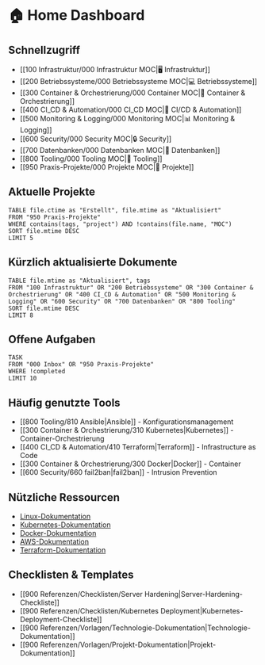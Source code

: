 # 🏠 Home Dashboard

## Schnellzugriff
- [[100 Infrastruktur/000 Infrastruktur MOC|🖥️ Infrastruktur]]
- [[200 Betriebssysteme/000 Betriebssysteme MOC|💻 Betriebssysteme]]
- [[300 Container & Orchestrierung/000 Container MOC|🐳 Container & Orchestrierung]]
- [[400 CI_CD & Automation/000 CI_CD MOC|🔄 CI/CD & Automation]]
- [[500 Monitoring & Logging/000 Monitoring MOC|📊 Monitoring & Logging]]
- [[600 Security/000 Security MOC|🔒 Security]]
- [[700 Datenbanken/000 Datenbanken MOC|💾 Datenbanken]]
- [[800 Tooling/000 Tooling MOC|🧰 Tooling]]
- [[950 Praxis-Projekte/000 Projekte MOC|🚀 Projekte]]

## Aktuelle Projekte
```dataview
TABLE file.ctime as "Erstellt", file.mtime as "Aktualisiert"
FROM "950 Praxis-Projekte"
WHERE contains(tags, "project") AND !contains(file.name, "MOC")
SORT file.mtime DESC
LIMIT 5
```

## Kürzlich aktualisierte Dokumente
```dataview
TABLE file.mtime as "Aktualisiert", tags
FROM "100 Infrastruktur" OR "200 Betriebssysteme" OR "300 Container & Orchestrierung" OR "400 CI_CD & Automation" OR "500 Monitoring & Logging" OR "600 Security" OR "700 Datenbanken" OR "800 Tooling"
SORT file.mtime DESC
LIMIT 8
```

## Offene Aufgaben
```dataview
TASK
FROM "000 Inbox" OR "950 Praxis-Projekte"
WHERE !completed
LIMIT 10
```

## Häufig genutzte Tools
- [[800 Tooling/810 Ansible|Ansible]] - Konfigurationsmanagement
- [[300 Container & Orchestrierung/310 Kubernetes|Kubernetes]] - Container-Orchestrierung
- [[400 CI_CD & Automation/410 Terraform|Terraform]] - Infrastructure as Code
- [[300 Container & Orchestrierung/300 Docker|Docker]] - Container
- [[600 Security/660 fail2ban|fail2ban]] - Intrusion Prevention

## Nützliche Ressourcen
- [Linux-Dokumentation](https://www.kernel.org/doc/html/latest/)
- [Kubernetes-Dokumentation](https://kubernetes.io/docs/home/)
- [Docker-Dokumentation](https://docs.docker.com/)
- [AWS-Dokumentation](https://docs.aws.amazon.com/)
- [Terraform-Dokumentation](https://developer.hashicorp.com/terraform/docs)

## Checklisten & Templates
- [[900 Referenzen/Checklisten/Server Hardening|Server-Hardening-Checkliste]]
- [[900 Referenzen/Checklisten/Kubernetes Deployment|Kubernetes-Deployment-Checkliste]]
- [[900 Referenzen/Vorlagen/Technologie-Dokumentation|Technologie-Dokumentation]]
- [[900 Referenzen/Vorlagen/Projekt-Dokumentation|Projekt-Dokumentation]] 